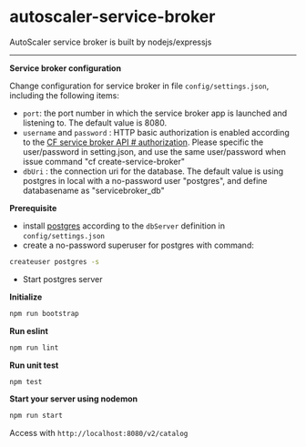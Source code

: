 autoscaler-service-broker
=====

AutoScaler service broker is built by nodejs/expressjs

---
**Service broker configuration**

Change configuration for service broker in file `config/settings.json`, including the following items:
* `port`: the port number in which the service broker app is launched and listening to. The default value is 8080.
* `username` and `password` : HTTP basic authorization is enabled according to the [CF service broker API # authorization](http://docs.cloudfoundry.org/services/api.html#authentication).  Please specific the user/password in setting.json, and use the same user/password when issue command "cf create-service-broker"
* `dbUri` : the connection uri for the database. The default value is using postgres in local with a no-password user "postgres", and define databasename as "servicebroker_db"

**Prerequisite**
* install [postgres](https://www.postgresql.org/download/) according to the `dbServer` definition in `config/settings.json`
* create a no-password superuser for postgres with command:
```sh
createuser postgres -s
```
* Start postgres server

**Initialize**
```js
npm run bootstrap
```
**Run eslint**
```js
npm run lint
```

**Run unit test**
```js
npm test
```

**Start your server using nodemon**
```js
npm run start
```
Access with `http://localhost:8080/v2/catalog`


